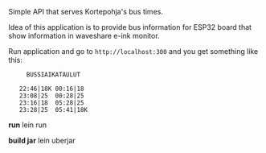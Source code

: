 Simple API that serves Kortepohja's bus times.


Idea of this application is to provide bus information for ESP32 board that
show information in waveshare e-ink monitor.

Run application and go to `http://localhost:300` and you get something like this:

```
     BUSSIAIKATAULUT

   22:46|18K 00:16|18
   23:08|25  00:28|25
   23:16|18  05:28|25
   23:28|25  05:41|18K
```

**run**
lein run

**build jar**
lein uberjar
